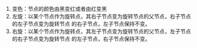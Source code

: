 1. 变色：节点的颜色由黑变红或者由红变黑 
2. 左旋：以某个节点作为旋转点，其右子节点变为旋转节点的父节点，右子节点的左子节点变为旋转节点 的右子节点，左子节点保持不变。
3.  右旋：以某个节点作为旋转点，其左子节点变为旋转节点的父节点，左子节点的右子节点变为旋转节点 的左子节点，右子节点保持不变。
